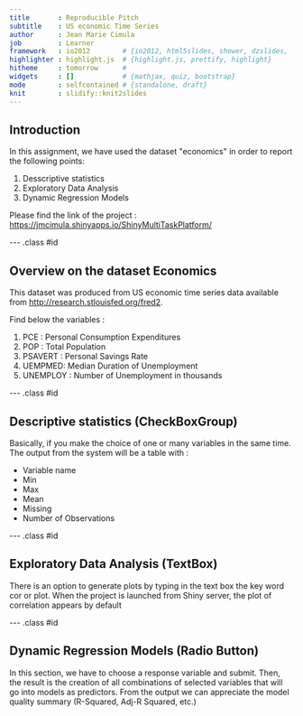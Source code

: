 ```yaml
---
title       : Reproducible Pitch
subtitle    : US economic Time Series
author      : Jean Marie Cimula
job         : Learner
framework   : io2012        # {io2012, html5slides, shower, dzslides, ...}
highlighter : highlight.js  # {highlight.js, prettify, highlight}
hitheme     : tomorrow      # 
widgets     : []            # {mathjax, quiz, bootstrap}
mode        : selfcontained # {standalone, draft}
knit        : slidify::knit2slides
---
```


## Introduction

In this assignment, we have used the dataset "economics" in order to report the following points:

1. Desscriptive statistics 
2. Exploratory Data Analysis
3. Dynamic Regression Models

Please find the link of the project : https://jmcimula.shinyapps.io/ShinyMultiTaskPlatform/

--- .class #id 

## Overview on the dataset Economics

This dataset was produced from US economic time series data available from http://research.stlouisfed.org/fred2.

Find below the variables :

1. PCE : Personal Consumption Expenditures
2. POP : Total Population
3. PSAVERT : Personal Savings Rate
4. UEMPMED: Median Duration of Unemployment
5. UNEMPLOY : Number of Unemployment in thousands

--- .class #id 

## Descriptive statistics (CheckBoxGroup)

Basically, if you make the choice of one or many variables in the same time. The output from the system will be a table with : 

* Variable name
* Min
* Max
* Mean
* Missing
* Number of Observations

--- .class #id 

## Exploratory Data Analysis (TextBox)

There is an option to generate plots by typing in the text box the key word cor or plot. When the project is launched from Shiny server, the plot of correlation appears by default 

--- .class #id 

## Dynamic Regression Models (Radio Button)

In this section, we have to choose a response variable and submit. Then, the result is the creation of all combinations of selected variables that will go into models as predictors. From the output we can appreciate the model quality summary (R-Squared, Adj-R Squared, etc.)

